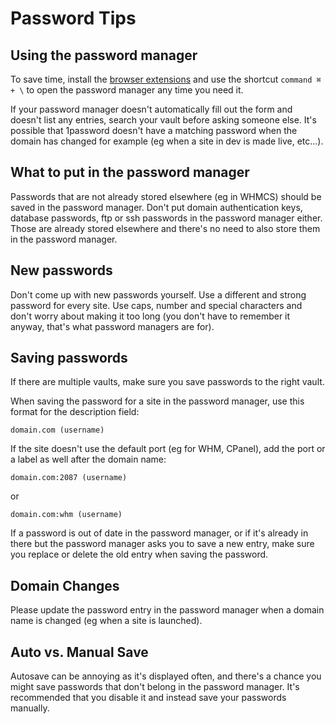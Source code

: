 # Password Tips 

## Using the password manager

To save time, install the [browser extensions](https://agilebits.com/onepassword/extensions) and use the shortcut ``command ⌘ + \`` to open the password manager any time you need it. 

If your password manager doesn't automatically fill out the form and doesn't list any entries, search your vault before asking someone else. It's possible that 1password doesn't have a matching password when the domain has changed for example (eg when a site in dev is made live, etc...). 

## What to put in the password manager 

Passwords that are not already stored elsewhere (eg in WHMCS) should be saved in the password manager. Don't put domain authentication keys, database passwords, ftp or ssh passwords in the password manager either. Those are already stored elsewhere and there's no need to also store them in the password manager. 

## New passwords

Don't come up with new passwords yourself. Use a different and strong password for every site. Use caps, number and special characters and don't worry about making it too long (you don't have to remember it anyway, that's what password managers are for).

## Saving passwords

If there are multiple vaults, make sure you save passwords to the right vault. 

When saving the password for a site in the password manager, use this format for the description field: 

```domain.com (username)```

If the site doesn't use the default port (eg for WHM, CPanel), add the port or a label as well after the domain name: 

```domain.com:2087 (username)```

or 

```domain.com:whm (username)```

If a password is out of date in the password manager, or if it's already in there but the password manager asks you to save a new entry, make sure you replace or delete the old entry when saving the password. 

## Domain Changes

Please update the password entry in the password manager when a domain name is changed (eg when a site is launched).

## Auto vs. Manual Save

Autosave can be annoying as it's displayed often, and there's a chance you might save passwords that don't belong in the password manager. It's recommended that you disable it and instead save your passwords manually.